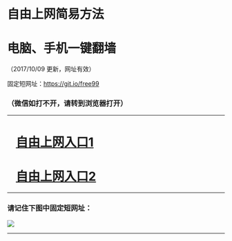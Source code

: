 ﻿# 自由上网简易方法

# 电脑、手机一键翻墙

（2017/10/09 更新，网址有效）

固定短网址：https://git.io/free99

### （微信如打不开，请转到浏览器打开）


***





# &nbsp;&nbsp; <a href="http://ft3237715941.fwq-tz-1001.info/fwqtz01.html?t=100900116694 " target="_blank">自由上网入口1</a>
# &nbsp;&nbsp; <a href="http://ft2511525958.fwq-tz-1002.info/fwqtz02.html?t=100900110379 " target="_blank">自由上网入口2</a>
***

### 请记住下图中固定短网址：

<img src="https://s3-us-west-2.amazonaws.com/fwq-1001/yjfq-20170905okok.png" /> 


***


